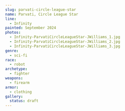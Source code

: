 ```yaml
---
slug: parvati-circle-league-star
name: Parvati, Circle League Star
line:
  - Infinity
painted: September 2024
photos:
  - Infinity-ParvatiCircleLeagueStar-JWilliams_1.jpg
  - Infinity-ParvatiCircleLeagueStar-JWilliams_2.jpg
  - Infinity-ParvatiCircleLeagueStar-JWilliams_3.jpg
genre:
  - sci-fi
race:
  - robot
archetype:
  - fighter
weapons:
  - firearm
armor:
  - clothing
gallery:
  status: draft
---
```

